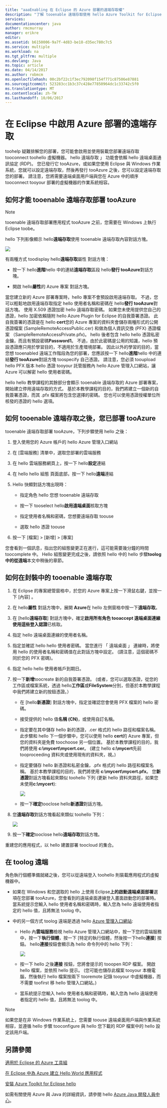 ```yaml
---
title: "aaaEnabling 在 Eclipse 的 Azure 部署的遠端存取權"
description: "了解 tooenable 遠端存取使用 hello Azure Toolkit for Eclipse 的 Azure 部署的方式。"
services: 
documentationcenter: java
author: rmcmurray
manager: erikre
editor: 
ms.assetid: b6150006-9a7f-4d83-be18-d35ec780c7c5
ms.service: multiple
ms.workload: na
ms.tgt_pltfrm: multiple
ms.devlang: Java
ms.topic: article
ms.date: 04/14/2017
ms.author: robmcm
ms.openlocfilehash: 00c2bf22c1f3ec792098f154f771c87506e87881
ms.sourcegitcommit: 523283cc1b3c37c428e77850964dc1c33742c5f0
ms.translationtype: MT
ms.contentlocale: zh-TW
ms.lasthandoff: 10/06/2017
---
```

# <a name="enabling-remote-access-for-azure-deployments-in-eclipse"></a>在 Eclipse 中啟用 Azure 部署的遠端存取
toohelp 疑難排解您的部署，您可能會啟用並使用裝載您部署遠端存取 tooconnect toohello 虛擬機器。 hello 遠端存取 」 功能會依賴 hello 遠端桌面通訊協定 (RDP)。 您已發行它 tooAzure，或如果您使用 Eclipse 與 Windows 作業系統，您就可以設定遠端存取，然後再發行 tooAzure 之後，您可以設定遠端存取您的部署。 請注意，您將需要遠端桌面用戶端與您在 Azure 中的順序 tooconnect tooyour 部署的虛擬機器的作業系統相容。

## <a name="how-tooenable-remote-access-before-you-deploy-tooazure"></a>如何才能 tooenable 遠端存取部署 tooAzure
> [!NOTE]
> tooenable 遠端存取部署應用程式 tooAzure 之前，您需要在 Windows 上執行 Eclipse toobe。
> 
> 

hello 下列影像顯示 hello**遠端存取**使用 tooenable 遠端存取內容對話方塊。

![][ic719494]

有兩種方式 toodisplay hello**遠端存取**屬性 對話方塊：

* 按一下 hello**進階**hello 中的連結**遠端存取**區段 hello**發行 tooAzure**對話方塊。

* 開啟 hello**屬性**的 Azure 專案 對話方塊。

當您建立新的 Azure 部署專案時，hello 專案不會預設啟用遠端存取。 不過，您可以輕鬆地啟用遠端存取指定 hello 使用者名稱和密碼在 hello**發行 tooAzure**對話方塊。 使用 X.509 憑證加密 hello 遠端存取密碼。 如果您未使用提供您自己的憑證，hello 加密依賴隨附 hello Azure Plugin for Eclipse 的自我簽署憑證。 此自我簽署的憑證是在 hello **cert**您的 Azure 專案的資料夾會儲存兩種形式的公開憑證檔案 (SampleRemoteAccessPublic.cer) 和做為個人資訊交換 (PFX) 憑證檔案 （SampleRemoteAccessPrivate.pfx)。 hello 後者包含 hello hello 憑證私密金鑰，而且有預設密碼**Password1**。 不過，由於此密碼是公用的知識，hello 預設憑證應只用於學習目的，不適用於生產環境部署。 因此以外的學習的目的，當您想 tooenabled 遠端工作階段為您的部署，您應該按一下 hello**進階**hello 中的連結**發行 tooAzure**對話方塊 toospecify 自己憑證。 請注意，您必須 tooupload hello PFX 版本 hello 憑證 tooyour 託管服務內 hello Azure 管理入口網站，讓 Azure 可以解密 hello 使用者密碼。

hello hello 教學課程的其餘部分會顯示 tooenable 遠端存取的 Azure 部署專案，開始建立停用遠端存取的方式。 基於本教學課程的目的，我們將建立一個新的自我簽署憑證，而其 .pfx 檔案將包含您選擇的密碼。 您也可以使用憑證授權單位所核發的憑證的 hello 選項。

## <a name="how-tooenable-remote-access-after-you-have-deployed-tooazure"></a>如何 tooenable 遠端存取之後，您已部署 tooAzure
tooenable 遠端存取部署 tooAzure，下列步驟使用 hello 之後：

1. 登入使用您的 Azure 帳戶的 hello Azure 管理入口網站

2. 在 [雲端服務] 清單中，選取您部署的雲端服務

3. 在 hello 雲端服務網頁上，按一下 hello**設定**連結

4. 在 hello hello 組態 頁面底部，按一下 hello**遠端**連結

5. Hello 快顯對話方塊出現時：
   
   * 指定角色 hello 您想 tooenable 遠端存取

   * 按一下 tooselect hello**啟用遠端桌面**核取方塊
   
   * 指定使用者名稱和密碼，您想要遠端存取 toouse
   
   * 選取 hello 憑證 toouse

6. 按一下 [檔案] &gt; [新增] &gt; [專案]  

您會看到一個訊息，指出您的組態變更正在進行，這可能需要幾分鐘的時間 toocomplete 中。 Hello 組態變更完成之後，請依照 hello 中的 hello 步驟**toolog 中的從遠端**本文中稍後的章節。

## <a name="how-tooenable-remote-access-in-your-package"></a>如何在封裝中的 tooenable 遠端存取
1. 在 Eclipse 的專案總管窗格中，於您的 Azure 專案上按一下滑鼠右鍵，並按一下 [內容] 。

2. 在 hello**屬性** 對話方塊中，展開  **Azure**在 hello 左側窗格中按一下**遠端存取**。

3. 在 [hello**遠端存取**] 對話方塊中，確定**啟用所有角色 tooaccept 遠端桌面連線使用這些登入認證**已核取。

4. 指定 hello 遠端桌面連線的使用者名稱。

5. 指定並確認 hello hello 使用者密碼。 當您進行 「 遠端桌面 」 連線時，將使用 hello 的使用者名稱和密碼值在此對話方塊中設定。 (請注意，這個密碼不同於您的 PFX 密碼)。

6. 指定 hello hello 使用者帳戶到期日。

7. 按一下**新增**toocreate 新的自我簽署憑證。 (或者，您可以選取憑證，從您的工作區或檔案系統，透過 hello**工作區**或**FileSystem**分別，但基於本教學課程中我們將建立新的按鈕憑證。）

   * 在 [hello**新憑證**] 對話方塊中，指定並確認您會使用 PFX 檔案的 hello 密碼。

   * 接受提供的 hello 值**名稱 (CN)**，或使用自訂名稱。

   * 指定要在其中儲存 hello 新的憑證，.cer 格式的 hello 路徑和檔案名稱。 此步驟和 hello 下一個步驟中，您可以使用 hello **cert**的 Azure 專案，但您的資料夾是免費 toochoose 另一個位置。 基於本教學課程的目的，我們將使用 **c:\mycert\mycert.cer**。 (建立 hello **c:\mycert**先前 tooproceeding 資料夾或使用現有的資料夾，視。)

   * 指定要儲存 hello 新憑證和私密金鑰，.pfx 格式的 hello 路徑和檔案名稱。 基於本教學課程的目的，我們將使用 **c:\mycert\mycert.pfx**。 您**新憑證**對話方塊看起來類似 toohello 下列 (更新 hello 資料夾路徑，如果您未使用**c:\mycert**):
     
      ![][ic712275]

   * 按一下**確定**tooclose hello**新憑證**對話方塊。

8. 您**遠端存取**對話方塊看起來類似 toohello 下列：</p>
   
   ![][ic719495]

9. 按一下**確定**tooclose hello**遠端存取**對話方塊。

重建您的應用程式，以 hello 建置部署 toocloud 的集合。

## <a name="toolog-in-remotely"></a>在 toolog 遠端
角色執行個體準備就緒之後，您可以從遠端登入 toohello 則裝載應用程式的虛擬機器中。

* 如果在 Windows 和您選取的 hello 上使用 Eclipse**上的啟動遠端桌面部署**選項在您部署 tooAzure，您會看到的遠端桌面連線登入畫面啟動您的部署時。 當系統提示您輸入 hello 使用者名稱和密碼時，輸入您為 hello 遠端使用者指定的 hello 值，且將無法 toolog 中。

* 中的另一個方式 toolog 遠端是透過 hello <a href="http://go.microsoft.com/fwlink/?LinkID=512959">Azure 管理入口網站</a>:
  
  * Hello 內**雲端服務**檢視 hello Azure 管理入口網站中，按一下您的雲端服務中，按一下**執行個體**，按一下 [特定的執行個體，然後按一下hello**連接**] 按鈕。 hello**連接**按鈕會顯示為 hello 命令列中的 hello 下列：
    
      ![][ic659273]

  * 按一下 hello 之後**連接** 按鈕，您將會提示的 tooopen RDP 檔案。 開啟 hello 檔案，並依照 hello 提示。 (您可能也儲存此檔案 tooyour 本機電腦，然後執行 hello 檔案按兩下 tooremote 記錄 tooyour 中虛擬機器，而不需要 toofirst 移 hello 管理入口網站。)

  * 當系統提示您輸入 hello 使用者名稱和密碼時，輸入您為 hello 遠端使用者指定的 hello 值，且將無法 toolog 中。

> [!NOTE]
> 如果您是在非 Windows 作業系統上，您需要 toouse 遠端桌面用戶端與作業系統相容，並遵循 hello 步驟 tooconfigure 與 hello 您下載的 RDP 檔案中的 hello 設定該用戶端。
> 
> 

## <a name="see-also"></a>另請參閱
[適用於 Eclipse 的 Azure 工具組][Azure Toolkit for Eclipse]

[在 Eclipse 中為 Azure 建立 Hello World 應用程式][Creating a Hello World Application for Azure in Eclipse]

[安裝 Azure Toolkit for Eclipse hello][Installing hello Azure Toolkit for Eclipse] 

如需有關使用 Azure 與 Java 的詳細資訊，請參閱 hello [Azure Java 開發人員中心][Azure Java Developer Center]。

<!-- URL List -->

[Azure Java Developer Center]: http://go.microsoft.com/fwlink/?LinkID=699547
[Azure Management Portal]: http://go.microsoft.com/fwlink/?LinkID=512959
[Azure Toolkit for Eclipse]: http://go.microsoft.com/fwlink/?LinkID=699529
[Creating a Hello World Application for Azure in Eclipse]: http://go.microsoft.com/fwlink/?LinkID=699533
[Installing hello Azure Toolkit for Eclipse]: http://go.microsoft.com/fwlink/?LinkId=699546

<!-- IMG List -->

[ic712275]: ./media/azure-toolkit-for-eclipse-enabling-remote-access-for-azure-deployments/ic712275.png
[ic719495]: ./media/azure-toolkit-for-eclipse-enabling-remote-access-for-azure-deployments/ic719495.png
[ic719494]: ./media/azure-toolkit-for-eclipse-enabling-remote-access-for-azure-deployments/ic719494.png
[ic659273]: ./media/azure-toolkit-for-eclipse-enabling-remote-access-for-azure-deployments/ic659273.png

<!-- Legacy MSDN URL = https://msdn.microsoft.com/library/azure/hh690951.aspx -->
